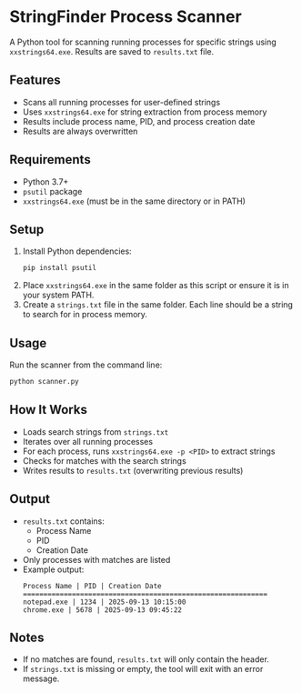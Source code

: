 # StringFinder Process Scanner

A Python tool for scanning running processes for specific strings using `xxstrings64.exe`. Results are saved to `results.txt` file.

## Features
- Scans all running processes for user-defined strings
- Uses `xxstrings64.exe` for string extraction from process memory
- Results include process name, PID, and process creation date
- Results are always overwritten

## Requirements
- Python 3.7+
- `psutil` package
- `xxstrings64.exe` (must be in the same directory or in PATH)

## Setup
1. Install Python dependencies:
   ```bash
   pip install psutil
   ```
2. Place `xxstrings64.exe` in the same folder as this script or ensure it is in your system PATH.
3. Create a `strings.txt` file in the same folder. Each line should be a string to search for in process memory.

## Usage
Run the scanner from the command line:
```bash
python scanner.py
```

## How It Works
- Loads search strings from `strings.txt`
- Iterates over all running processes
- For each process, runs `xxstrings64.exe -p <PID>` to extract strings
- Checks for matches with the search strings
- Writes results to `results.txt` (overwriting previous results)

## Output
- `results.txt` contains:
  - Process Name
  - PID
  - Creation Date
- Only processes with matches are listed
- Example output:
  ```
  Process Name | PID | Creation Date
  ============================================================
  notepad.exe | 1234 | 2025-09-13 10:15:00
  chrome.exe | 5678 | 2025-09-13 09:45:22
  ```

## Notes
- If no matches are found, `results.txt` will only contain the header.
- If `strings.txt` is missing or empty, the tool will exit with an error message.
